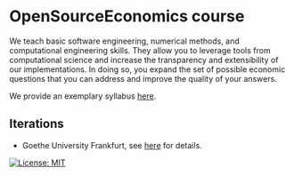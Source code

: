 # OpenSourceEconomics course

We teach basic software engineering, numerical methods, and computational engineering skills. They allow you to leverage tools from computational science and increase the transparency and extensibility of our implementations. In doing so, you expand the set of possible economic questions that you can address and improve the quality of your answers.

We provide an exemplary syllabus [here](https://github.com/OpenSourceEconomics/ose-course/blob/master/course-syllabus.pdf).

## Iterations

* Goethe University Frankfurt, see [here](https://github.com/OpenSourceEconomics/ose-course/blob/master/iterations/goethe-university-frankfurt/README.md) for details.

[![License: MIT](https://img.shields.io/badge/License-MIT-blue.svg)](HumanCapitalAnalysis/student-project-template/blob/master/LICENSE)

